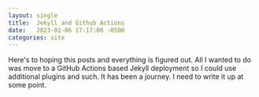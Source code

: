```yaml
---
layout: single
title:  Jekyll and Github Actions
date:   2023-02-06 17:17:00 -0500
categories: site
---
```

Here's to hoping this posts and everything is figured out. All I wanted to do 
was move to a GitHub Actions based Jekyll deployment so I could use additional 
plugins and such. It has been a journey. I need to write it up at some point.
